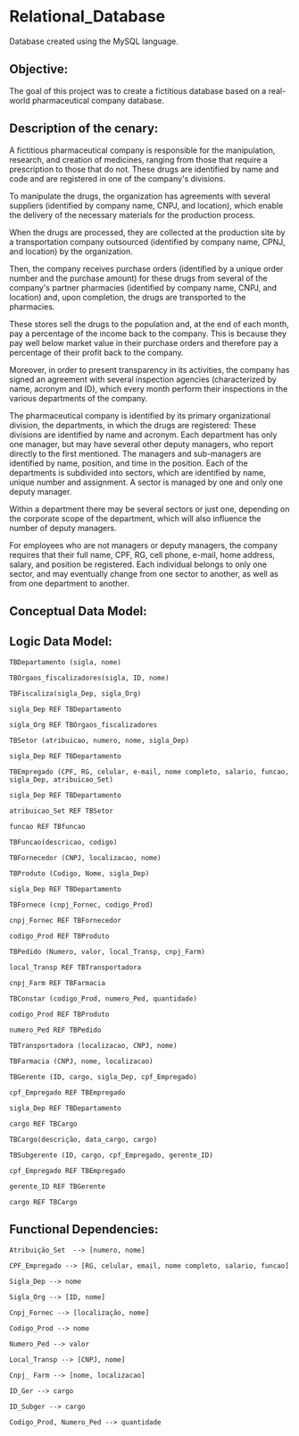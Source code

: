 # Relational_Database

Database created using the MySQL language.
 
## Objective:

The goal of this project was to create a fictitious database based on a real-world pharmaceutical company database.

## Description of the cenary:

A fictitious pharmaceutical company is responsible for the manipulation, research, and creation of medicines, ranging from those that require a prescription to those that do not. These drugs are identified by name and code and are registered in one of the company's divisions.
 
To manipulate the drugs, the organization has agreements with several suppliers (identified by company name, CNPJ, and location), which enable the delivery of the necessary materials for the production process.

When the drugs are processed, they are collected at the production site by a transportation company outsourced (identified by company name, CPNJ, and location) by the organization.

Then, the company receives purchase orders (identified by a unique order number and the purchase amount) for these drugs from several of the company's partner pharmacies (identified by company name, CNPJ, and location) and, upon completion, the drugs are transported to the pharmacies.

These stores sell the drugs to the population and, at the end of each month, pay a percentage of the income back to the company. This is because they pay well below market value in their purchase orders and therefore pay a percentage of their profit back to the company.
 
Moreover, in order to present transparency in its activities, the company has signed an agreement with several inspection agencies (characterized by name, acronym and ID), which every month perform their inspections in the various departments of the company. 

The pharmaceutical company is identified by its primary organizational division, the departments, in which the drugs are registered: These divisions are identified by name and acronym. Each department has only one manager, but may have several other deputy managers, who report directly to the first mentioned. The managers and sub-managers are identified by name, position, and time in the position. Each of the departments is subdivided into sectors, which are identified by name, unique number and assignment. A sector is managed by one and only one deputy manager. 

Within a department there may be several sectors or just one, depending on the corporate scope of the department, which will also influence the number of deputy managers.

For employees who are not managers or deputy managers, the company requires that their full name, CPF, RG, cell phone, e-mail, home address, salary, and position be registered. Each individual belongs to only one sector, and may eventually change from one sector to another, as well as from one department to another.

## Conceptual Data Model:


## Logic Data Model:

    TBDepartamento (sigla, nome)

    TBOrgaos_fiscalizadores(sigla, ID, nome)

    TBFiscaliza(sigla_Dep, sigla_Org)

	sigla_Dep REF TBDepartamento
 
	sigla_Org REF TBOrgaos_fiscalizadores
 
    TBSetor (atribuicao, numero, nome, sigla_Dep)

	sigla_Dep REF TBDepartamento
 
    TBEmpregado (CPF, RG, celular, e-mail, nome completo, salario, funcao, sigla_Dep, atribuicao_Set)

	sigla_Dep REF TBDepartamento
 
	atribuicao_Set REF TBSetor
 
	funcao REF TBfuncao
 
    TBFuncao(descricao, codigo)

    TBFornecedor (CNPJ, localizacao, nome)

    TBProduto (Codigo, Nome, sigla_Dep)

	sigla_Dep REF TBDepartamento
 
    TBFornece (cnpj_Fornec, codigo_Prod)

    cnpj_Fornec REF TBFornecedor

    codigo_Prod REF TBProduto

    TBPedido (Numero, valor, local_Transp, cnpj_Farm)

	local_Transp REF TBTransportadora
 
	cnpj_Farm REF TBFarmacia
 
    TBConstar (codigo_Prod, numero_Ped, quantidade)

	codigo_Prod REF TBProduto
 
	numero_Ped REF TBPedido
 
    TBTransportadora (localizacao, CNPJ, nome)
         
    TBFarmacia (CNPJ, nome, localizacao)
 
    TBGerente (ID, cargo, sigla_Dep, cpf_Empregado)
 
	cpf_Empregado REF TBEmpregado
  
	sigla_Dep REF TBDepartamento
  
	cargo REF TBCargo
  
    TBCargo(descrição, data_cargo, cargo)
 
    TBSubgerente (ID, cargo, cpf_Empregado, gerente_ID)
 
	cpf_Empregado REF TBEmpregado
 
	gerente_ID REF TBGerente
  
	cargo REF TBCargo

## Functional Dependencies:

    Atribuição_Set  --> [numero, nome]

    CPF_Empregado --> [RG, celular, email, nome completo, salario, funcao]

    Sigla_Dep --> nome

    Sigla_Org --> [ID, nome]

    Cnpj_Fornec --> [localização, nome]

    Codigo_Prod --> nome

    Numero_Ped --> valor

    Local_Transp --> [CNPJ, nome]

    Cnpj_ Farm --> [nome, localizacao]

    ID_Ger --> cargo

    ID_Subger --> cargo

    Codigo_Prod, Numero_Ped --> quantidade



